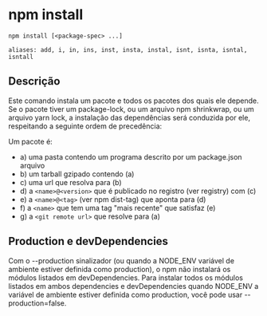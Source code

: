 # npm install

```
npm install [<package-spec> ...]

aliases: add, i, in, ins, inst, insta, instal, isnt, isnta, isntal, isntall
```

## Descrição

Este comando instala um pacote e todos os pacotes dos quais ele depende. 
Se o pacote tiver um package-lock, ou um arquivo npm shrinkwrap, ou um 
arquivo yarn lock, a instalação das dependências será conduzida por ele, 
respeitando a seguinte ordem de precedência:

Um pacote é:

- a) uma pasta contendo um programa descrito por um package.json arquivo
- b) um tarball gzipado contendo (a)
- c) uma url que resolva para (b)
- d) a `<name>@<version>` que é publicado no registro (ver registry) com (c)
- e) a `<name>@<tag>` (ver npm dist-tag) que aponta para (d)
- f) a `<name>` que tem uma tag "mais recente" que satisfaz (e)
- g) a `<git remote url>` que resolve para (a)

## Production e devDependencies

Com o --production sinalizador (ou quando a NODE_ENV variável de ambiente 
estiver definida como production), o npm não instalará os módulos listados em devDependencies. 
Para instalar todos os módulos listados em ambos dependencies e devDependencies quando 
NODE_ENV a variável de ambiente estiver definida como production, você pode 
usar --production=false.
